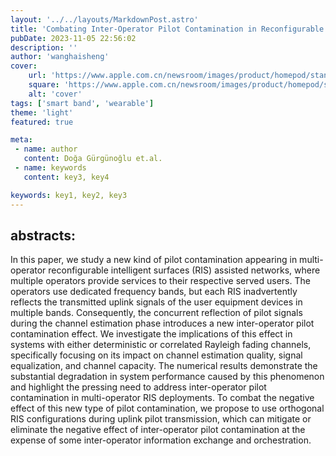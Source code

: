 ```yaml
---
layout: '../../layouts/MarkdownPost.astro'
title: 'Combating Inter-Operator Pilot Contamination in Reconfigurable Intelligent Surfaces Assisted Multi-Operator Networks'
pubDate: 2023-11-05 22:56:02
description: ''
author: 'wanghaisheng'
cover:
    url: 'https://www.apple.com.cn/newsroom/images/product/homepod/standard/Apple-HomePod-hero-230118_big.jpg.large_2x.jpg'
    square: 'https://www.apple.com.cn/newsroom/images/product/homepod/standard/Apple-HomePod-hero-230118_big.jpg.large_2x.jpg'
    alt: 'cover'
tags: ['smart band', 'wearable'] 
theme: 'light'
featured: true

meta:
 - name: author
   content: Doğa Gürgünoğlu et.al.
 - name: keywords
   content: key3, key4

keywords: key1, key2, key3
---
```


## abstracts:
In this paper, we study a new kind of pilot contamination appearing in multi-operator reconfigurable intelligent surfaces (RIS) assisted networks, where multiple operators provide services to their respective served users. The operators use dedicated frequency bands, but each RIS inadvertently reflects the transmitted uplink signals of the user equipment devices in multiple bands. Consequently, the concurrent reflection of pilot signals during the channel estimation phase introduces a new inter-operator pilot contamination effect. We investigate the implications of this effect in systems with either deterministic or correlated Rayleigh fading channels, specifically focusing on its impact on channel estimation quality, signal equalization, and channel capacity. The numerical results demonstrate the substantial degradation in system performance caused by this phenomenon and highlight the pressing need to address inter-operator pilot contamination in multi-operator RIS deployments. To combat the negative effect of this new type of pilot contamination, we propose to use orthogonal RIS configurations during uplink pilot transmission, which can mitigate or eliminate the negative effect of inter-operator pilot contamination at the expense of some inter-operator information exchange and orchestration.
